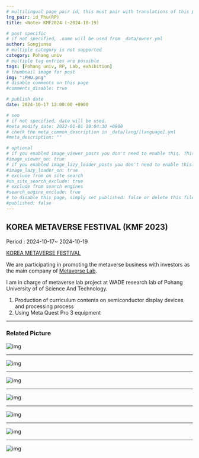 ```yaml
---
# multilingual page pair id, this must pair with translations of this page. (This name must be unique)
lng_pair: id_Phu(RP)
title: <Note> KMF2024 (~2024-10-19)

# post specific
# if not specified, .name will be used from _data/owner.yml
author: Songjunsu
# multiple category is not supported
category: Pohang univ
# multiple tag entries are possible
tags: [Pohang univ, RP, Lab, exhibition]
# thumbnail image for post
img: ":PHU.png"
# disable comments on this page
#comments_disable: true

# publish date
date: 2024-10-17 12:00:00 +0900

# seo
# if not specified, date will be used.
#meta_modify_date: 2022-01-01 10:04:30 +0900
# check the meta_common_description in _data/lang/[language].yml
#meta_description: ""

# optional
# if you enabled image_viewer_posts you don't need to enable this. This is only if image_viewer_posts = false
#image_viewer_on: true
# if you enabled image_lazy_loader_posts you don't need to enable this. This is only if image_lazy_loader_posts = false
#image_lazy_loader_on: true
# exclude from on site search
#on_site_search_exclude: true
# exclude from search engines
#search_engine_exclude: true
# to disable this page, simply set published: false or delete this file
#published: false
---
```

<!-- outline-start -->
## KOREA METAVERSE FESTIVAL (KMF 2023)

Period : 2024-10-17~ 2024-10-19

[KOREA METAVERSE FESTIVAL](https://kmfexpo.com/)

We are participating in promoting the metaverse business with investors as the main company of [Metaverse Lab](https://www.meta-lab.or.kr/lab12).

I am in charge of metaverse lab project at WADE research lab of Pohang University of of Science And Technology.
1. Production of curriculum contents on semiconductor display devices and processing process
2. Using Meta Quest Pro 3 equipment

***

### Related Picture

![img](:KMF24-0.jpg)

***
![img](:KMF24-1.jpeg)

***
![img](:KMF24-2.jpeg)

***
![img](:KMF24-3.jpeg)

***
![img](:KMF24-4.jpeg)

***
![img](:KMF24-5.jpeg)

***
![img](:KMF24-6.jpeg)


